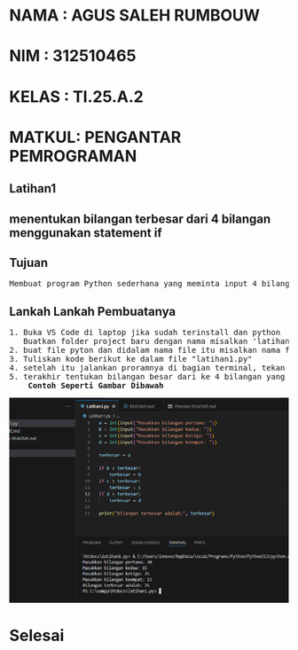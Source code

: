 # NAMA  : AGUS SALEH RUMBOUW
# NIM   : 312510465
# KELAS : TI.25.A.2
# MATKUL: PENGANTAR PEMROGRAMAN

## Latihan1
## menentukan bilangan terbesar dari 4 bilangan menggunakan statement if
## Tujuan
<pre>Membuat program Python sederhana yang meminta input 4 bilangan, kemudian menentukan bilangan yang paling besar menggunakan statement if.</pre>

## Lankah Lankah Pembuatanya
<pre>1. Buka VS Code di laptop jika sudah terinstall dan python 
   Buatkan folder project baru dengan nama misalkan 'latihan1.py'
2. buat file pyton dan didalam nama file itu misalkan nama filenya "latihan1.py"
3. Tuliskan kode berikut ke dalam file "latihan1.py"
4. setelah itu jalankan proramnya di bagian terminal, tekan titik tiga masuk ke terminal dan jalankan terminal baru.
5. terakhir tentukan bilangan besar dari ke 4 bilangan yang di masukan
   <b> Contoh Seperti Gambar Dibawah</b></pre>
![alt text](sss/image.png)
# Selesai